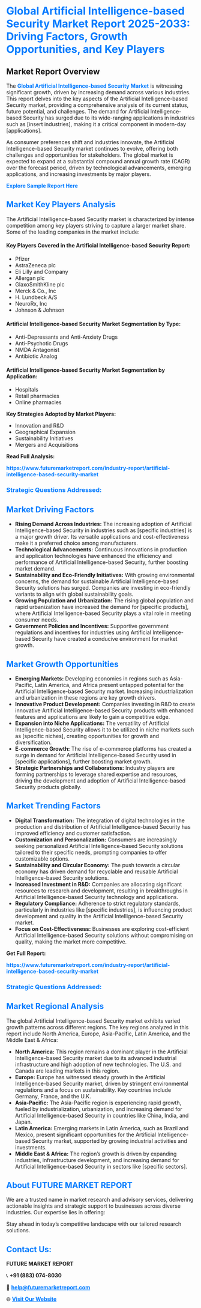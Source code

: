 <h1 style="color: #007BFF;">Global Artificial Intelligence-based Security Market Report 2025-2033: Driving Factors, Growth Opportunities, and Key Players</h1>

<section id="overview">
<h2>Market Report Overview</h2>
<p>The <a href="https://www.futuremarketreport.com/industry-report/artificial-intelligence-based-security-market" style="color: #007BFF; text-decoration: none;"><strong>Global Artificial Intelligence-based Security Market</strong></a> is witnessing significant growth, driven by increasing demand across various industries. This report delves into the key aspects of the Artificial Intelligence-based Security market, providing a comprehensive analysis of its current status, future potential, and challenges. The demand for Artificial Intelligence-based Security has surged due to its wide-ranging applications in industries such as [insert industries], making it a critical component in modern-day [applications].</p>
<p>As consumer preferences shift and industries innovate, the Artificial Intelligence-based Security market continues to evolve, offering both challenges and opportunities for stakeholders. The global market is expected to expand at a substantial compound annual growth rate (CAGR) over the forecast period, driven by technological advancements, emerging applications, and increasing investments by major players.</p>
</section>

<section id="overview">
<p><a href="https://www.futuremarketreport.com/request-sample/reportId=37503" style="color: #007BFF; text-decoration: none;"><strong>Explore Sample Report Here</strong></a></p>
</section>

<section id="key-players">
<h2 style="color: #007BFF;">Market Key Players Analysis</h2>
<p>The Artificial Intelligence-based Security market is characterized by intense competition among key players striving to capture a larger market share. Some of the leading companies in the market include:</p>
<h4>Key Players Covered in the Artificial Intelligence-based Security Report:</h4>
<ul><li>Pfizer</li><li>AstraZeneca plc</li><li>Eli Lilly and Company</li><li>Allergan plc</li><li>GlaxoSmithKline plc</li><li>Merck &amp; Co., Inc</li><li>H. Lundbeck A/S</li><li>NeuroRx, Inc</li><li>Johnson &amp; Johnson</li></ul>
<h4>Artificial Intelligence-based Security Market Segmentation by Type:</h4>
<ul><li>Anti-Depressants and Anti-Anxiety Drugs</li><li>Anti-Psychotic Drugs</li><li>NMDA Antagonist</li><li>Antibiotic Analog</li></ul>

<h4>Artificial Intelligence-based Security Market Segmentation by Application:</h4>
<ul><li>Hospitals</li><li>Retail pharmacies</li><li>Online pharmacies</li></ul>
<p><strong>Key Strategies Adopted by Market Players:</strong></p>
<ul>
<li>Innovation and R&D</li>
<li>Geographical Expansion</li>
<li>Sustainability Initiatives</li>
<li>Mergers and Acquisitions</li>
</ul>
</section>

<section>
<p><strong>Read Full Analysis: </strong></p><a href="https://www.futuremarketreport.com/industry-report/artificial-intelligence-based-security-market" style="color: #007BFF; text-decoration: none;"><strong>https://www.futuremarketreport.com/industry-report/artificial-intelligence-based-security-market</strong></a>
<h3 style="color: #007BFF;">Strategic Questions Addressed:</h3>
</section>

<section id="driving-factors">
<h2 style="color: #007BFF;">Market Driving Factors</h2>
<ul>
<li><strong>Rising Demand Across Industries:</strong> The increasing adoption of Artificial Intelligence-based Security in industries such as [specific industries] is a major growth driver. Its versatile applications and cost-effectiveness make it a preferred choice among manufacturers.</li>
<li><strong>Technological Advancements:</strong> Continuous innovations in production and application technologies have enhanced the efficiency and performance of Artificial Intelligence-based Security, further boosting market demand.</li>
<li><strong>Sustainability and Eco-Friendly Initiatives:</strong> With growing environmental concerns, the demand for sustainable Artificial Intelligence-based Security solutions has surged. Companies are investing in eco-friendly variants to align with global sustainability goals.</li>
<li><strong>Growing Population and Urbanization:</strong> The rising global population and rapid urbanization have increased the demand for [specific products], where Artificial Intelligence-based Security plays a vital role in meeting consumer needs.</li>
<li><strong>Government Policies and Incentives:</strong> Supportive government regulations and incentives for industries using Artificial Intelligence-based Security have created a conducive environment for market growth.</li>
</ul>
</section>

<section id="growth-opportunities">
<h2 style="color: #007BFF;">Market Growth Opportunities</h2>
<ul>
<li><strong>Emerging Markets:</strong> Developing economies in regions such as Asia-Pacific, Latin America, and Africa present untapped potential for the Artificial Intelligence-based Security market. Increasing industrialization and urbanization in these regions are key growth drivers.</li>
<li><strong>Innovative Product Development:</strong> Companies investing in R&D to create innovative Artificial Intelligence-based Security products with enhanced features and applications are likely to gain a competitive edge.</li>
<li><strong>Expansion into Niche Applications:</strong> The versatility of Artificial Intelligence-based Security allows it to be utilized in niche markets such as [specific niches], creating opportunities for growth and diversification.</li>
<li><strong>E-commerce Growth:</strong> The rise of e-commerce platforms has created a surge in demand for Artificial Intelligence-based Security used in [specific applications], further boosting market growth.</li>
<li><strong>Strategic Partnerships and Collaborations:</strong> Industry players are forming partnerships to leverage shared expertise and resources, driving the development and adoption of Artificial Intelligence-based Security products globally.</li>
</ul>
</section>

<section id="trending-factors">
<h2 style="color: #007BFF;">Market Trending Factors</h2>
<ul>
<li><strong>Digital Transformation:</strong> The integration of digital technologies in the production and distribution of Artificial Intelligence-based Security has improved efficiency and customer satisfaction.</li>
<li><strong>Customization and Personalization:</strong> Consumers are increasingly seeking personalized Artificial Intelligence-based Security solutions tailored to their specific needs, prompting companies to offer customizable options.</li>
<li><strong>Sustainability and Circular Economy:</strong> The push towards a circular economy has driven demand for recyclable and reusable Artificial Intelligence-based Security solutions.</li>
<li><strong>Increased Investment in R&D:</strong> Companies are allocating significant resources to research and development, resulting in breakthroughs in Artificial Intelligence-based Security technology and applications.</li>
<li><strong>Regulatory Compliance:</strong> Adherence to strict regulatory standards, particularly in industries like [specific industries], is influencing product development and quality in the Artificial Intelligence-based Security market.</li>
<li><strong>Focus on Cost-Effectiveness:</strong> Businesses are exploring cost-efficient Artificial Intelligence-based Security solutions without compromising on quality, making the market more competitive.</li>
</ul>
</section>

<section>
<p><strong>Get Full Report: </strong></p><a href="https://www.futuremarketreport.com/industry-report/artificial-intelligence-based-security-market" style="color: #007BFF; text-decoration: none;"><strong>https://www.futuremarketreport.com/industry-report/artificial-intelligence-based-security-market</strong></a>
<h3 style="color: #007BFF;">Strategic Questions Addressed:</h3>
</section>


<section id="regional-analysis">
<h2 style="color: #007BFF;">Market Regional Analysis</h2>
<p>The global Artificial Intelligence-based Security market exhibits varied growth patterns across different regions. The key regions analyzed in this report include North America, Europe, Asia-Pacific, Latin America, and the Middle East & Africa:</p>
<ul>
<li><strong>North America:</strong> This region remains a dominant player in the Artificial Intelligence-based Security market due to its advanced industrial infrastructure and high adoption of new technologies. The U.S. and Canada are leading markets in this region.</li>
<li><strong>Europe:</strong> Europe has witnessed steady growth in the Artificial Intelligence-based Security market, driven by stringent environmental regulations and a focus on sustainability. Key countries include Germany, France, and the U.K.</li>
<li><strong>Asia-Pacific:</strong> The Asia-Pacific region is experiencing rapid growth, fueled by industrialization, urbanization, and increasing demand for Artificial Intelligence-based Security in countries like China, India, and Japan.</li>
<li><strong>Latin America:</strong> Emerging markets in Latin America, such as Brazil and Mexico, present significant opportunities for the Artificial Intelligence-based Security market, supported by growing industrial activities and investments.</li>
<li><strong>Middle East & Africa:</strong> The region’s growth is driven by expanding industries, infrastructure development, and increasing demand for Artificial Intelligence-based Security in sectors like [specific sectors].</li>
</ul>
</section>

<footer>
<h2 style="color: #007BFF;">About FUTURE MARKET REPORT</h2>
<p>We are a trusted name in market research and advisory services, delivering actionable insights and strategic support to businesses across diverse industries. Our expertise lies in offering:</p>

<p>Stay ahead in today’s competitive landscape with our tailored research solutions.</p>

<h2 style="color: #007BFF;">Contact Us:</h2>
<p><strong>FUTURE MARKET REPORT</strong></p>
<p>📞 <strong>+91 (883) 074-8030</strong></p>
<p>📧 <strong><a href="mailto:help@futuremarketreport.com" style="color: #007BFF;">help@futuremarketreport.com</a></strong></p>
<p>🌐 <strong><a href="https://www.futuremarketreport.com/" style="color: #007BFF;">Visit Our Website</a></strong></p>
</footer>